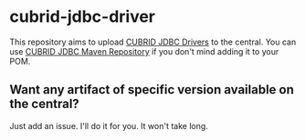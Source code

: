# cubrid-jdbc-driver
This repository aims to upload [CUBRID JDBC Drivers](http://ftp.cubrid.org/CUBRID_Drivers/JDBC_Driver/) to the central.
You can use [CUBRID JDBC Maven Repository](http://www.cubrid.org/wiki_apis/entry/cubrid-jdbc-maven-repository) if you don't mind adding it to your POM.

## Want any artifact of specific version available on the central?
Just add an issue. I'll do it for you. It won't take long.
